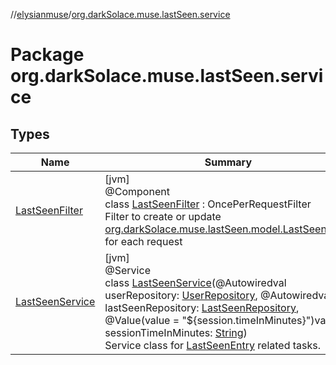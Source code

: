 //[elysianmuse](../../index.md)/[org.darkSolace.muse.lastSeen.service](index.md)

# Package org.darkSolace.muse.lastSeen.service

## Types

| Name | Summary |
|---|---|
| [LastSeenFilter](-last-seen-filter/index.md) | [jvm]<br>@Component<br>class [LastSeenFilter](-last-seen-filter/index.md) : OncePerRequestFilter<br>Filter to create or update [org.darkSolace.muse.lastSeen.model.LastSeenEntry](../org.darkSolace.muse.lastSeen.model/-last-seen-entry/index.md) for each request |
| [LastSeenService](-last-seen-service/index.md) | [jvm]<br>@Service<br>class [LastSeenService](-last-seen-service/index.md)(@Autowiredval userRepository: [UserRepository](../org.darkSolace.muse.user.repository/-user-repository/index.md), @Autowiredval lastSeenRepository: [LastSeenRepository](../org.darkSolace.muse.lastSeen.repository/-last-seen-repository/index.md), @Value(value = &quot;${session.timeInMinutes}&quot;)val sessionTimeInMinutes: [String](https://kotlinlang.org/api/latest/jvm/stdlib/kotlin/-string/index.html))<br>Service class for [LastSeenEntry](../org.darkSolace.muse.lastSeen.model/-last-seen-entry/index.md) related tasks. |
